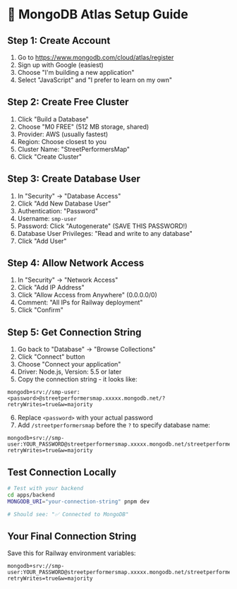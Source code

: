 # 🍃 MongoDB Atlas Setup Guide

## Step 1: Create Account
1. Go to https://www.mongodb.com/cloud/atlas/register
2. Sign up with Google (easiest)
3. Choose "I'm building a new application"
4. Select "JavaScript" and "I prefer to learn on my own"

## Step 2: Create Free Cluster
1. Click "Build a Database"
2. Choose "M0 FREE" (512 MB storage, shared)
3. Provider: AWS (usually fastest)
4. Region: Choose closest to you
5. Cluster Name: "StreetPerformersMap"
6. Click "Create Cluster"

## Step 3: Create Database User
1. In "Security" → "Database Access"
2. Click "Add New Database User"
3. Authentication: "Password"
4. Username: `smp-user`
5. Password: Click "Autogenerate" (SAVE THIS PASSWORD!)
6. Database User Privileges: "Read and write to any database"
7. Click "Add User"

## Step 4: Allow Network Access
1. In "Security" → "Network Access"
2. Click "Add IP Address"
3. Click "Allow Access from Anywhere" (0.0.0.0/0)
4. Comment: "All IPs for Railway deployment"
5. Click "Confirm"

## Step 5: Get Connection String
1. Go back to "Database" → "Browse Collections"
2. Click "Connect" button
3. Choose "Connect your application"
4. Driver: Node.js, Version: 5.5 or later
5. Copy the connection string - it looks like:

```
mongodb+srv://smp-user:<password>@streetperformersmap.xxxxx.mongodb.net/?retryWrites=true&w=majority
```

6. Replace `<password>` with your actual password
7. Add `/streetperformersmap` before the `?` to specify database name:

```
mongodb+srv://smp-user:YOUR_PASSWORD@streetperformersmap.xxxxx.mongodb.net/streetperformersmap?retryWrites=true&w=majority
```

## Test Connection Locally
```bash
# Test with your backend
cd apps/backend
MONGODB_URI="your-connection-string" pnpm dev

# Should see: "✅ Connected to MongoDB"
```

## Your Final Connection String
Save this for Railway environment variables:
```
mongodb+srv://smp-user:YOUR_PASSWORD@streetperformersmap.xxxxx.mongodb.net/streetperformersmap?retryWrites=true&w=majority
```